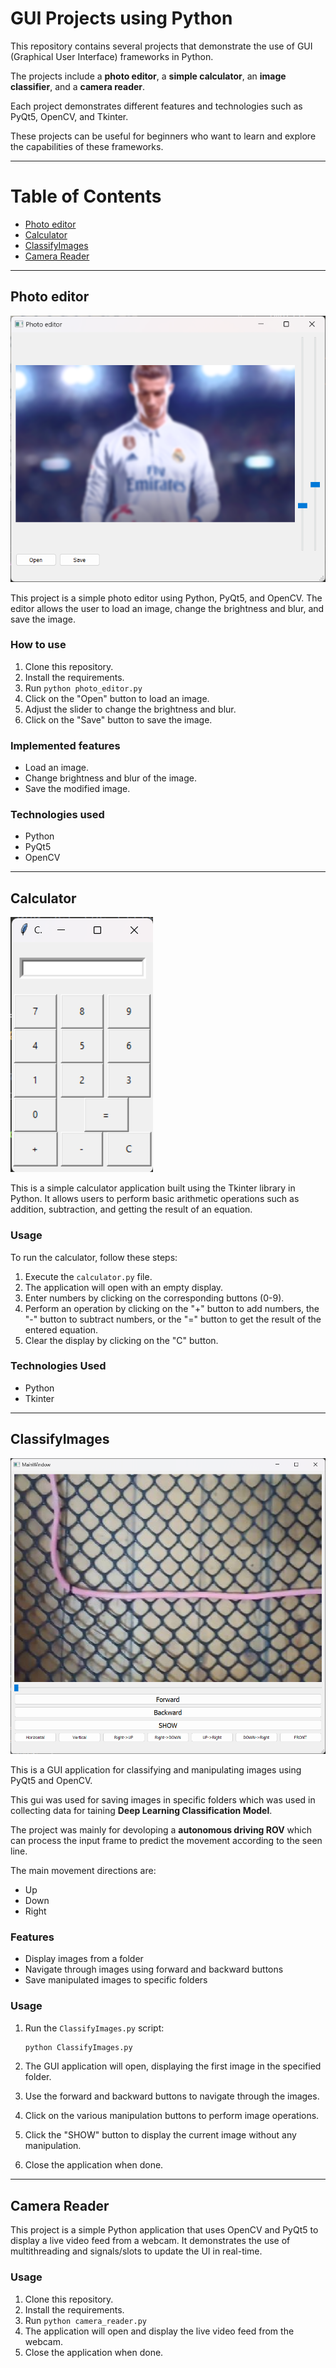 # GUI Projects using Python

This repository contains several projects that demonstrate the use of GUI (Graphical User Interface) frameworks in Python.

The projects include a **photo editor**, a **simple calculator**, an **image classifier**, and a **camera reader**. 

Each project demonstrates different features and technologies such as PyQt5, OpenCV, and Tkinter. 

These projects can be useful for beginners who want to learn and explore the capabilities of these frameworks.

---
# Table of Contents

- [Photo editor](#photo-editor)
- [Calculator](#calculator)
- [ClassifyImages](#classifyimages)
- [Camera Reader](#camera-reader)

---

## Photo editor

![GUI_Image](./photo%20editor.png)

This project is a simple photo editor using Python, PyQt5, and OpenCV. The
editor allows the user to load an image, change the brightness and blur,
and save the image.

### How to use

1. Clone this repository.
2. Install the requirements.
3. Run `python photo_editor.py`
4. Click on the "Open" button to load an image.
5. Adjust the slider to change the brightness and blur.
6. Click on the "Save" button to save the image.

### Implemented features

- Load an image.
- Change brightness and blur of the image.
- Save the modified image.

### Technologies used

- Python
- PyQt5
- OpenCV

---

## Calculator
![simple calculator](./simple%20calculator.png)

This is a simple calculator application built using the Tkinter library in Python. It allows users to perform basic arithmetic operations such as addition, subtraction, and getting the result of an equation.

### Usage

To run the calculator, follow these steps:

1. Execute the `calculator.py` file.
2. The application will open with an empty display.
3. Enter numbers by clicking on the corresponding buttons (0-9).
4. Perform an operation by clicking on the "+" button to add numbers, the "-" button to subtract numbers, or the "=" button to get the result of the entered equation.
5. Clear the display by clicking on the "C" button.

### Technologies Used

- Python
- Tkinter

---

## ClassifyImages

![image classifier](./Image%20Classifier.png)

This is a GUI application for classifying and manipulating images using PyQt5 and OpenCV.

This gui was used for saving images in specific folders which was used in collecting data for taining **Deep Learning Classification Model**.

The project was mainly for devoloping a **autonomous driving ROV** which can process the input frame to predict the movement according to the seen line.

The main movement directions are:

- Up
- Down
- Right

### Features

- Display images from a folder
- Navigate through images using forward and backward buttons
- Save manipulated images to specific folders

### Usage

1. Run the `ClassifyImages.py` script:

    ```bash
    python ClassifyImages.py
    ```

2. The GUI application will open, displaying the first image in the specified folder.

3. Use the forward and backward buttons to navigate through the images.

4. Click on the various manipulation buttons to perform image operations.

5. Click the "SHOW" button to display the current image without any manipulation.

6. Close the application when done.

---

## Camera Reader

This project is a simple Python application that uses OpenCV and PyQt5 to display a live video feed from a webcam. It demonstrates the use of multithreading and signals/slots to update the UI in real-time.

### Usage

1. Clone this repository.
2. Install the requirements.
3. Run `python camera_reader.py`
4. The application will open and display the live video feed from the webcam.
5. Close the application when done.

